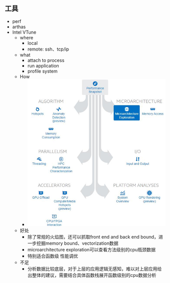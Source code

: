 ## 工具
- perf
- arthas
- Intel VTune
    - where
        - local
        - remote: ssh、tcp/ip
    - what
        - attach to process
        - run application
        - profile system
    - How
        - ![](attachments/20240531111219.jpg)
    - 好处
        - 除了常规的火焰图，还可以抓取front end and back end bound，进一步挖掘memory bound、vectorization数据
        - microarchitecture exploration可以查看方法级别的cpu瓶颈数据
        - 特别适合函数级 性能调优
    - 不足
        - 分析数据比较底层，对于上层的应用逻辑无感知，难以对上层应用给出整体的建议，需要结合具体函数栈展开函数级别的cpu数据分析